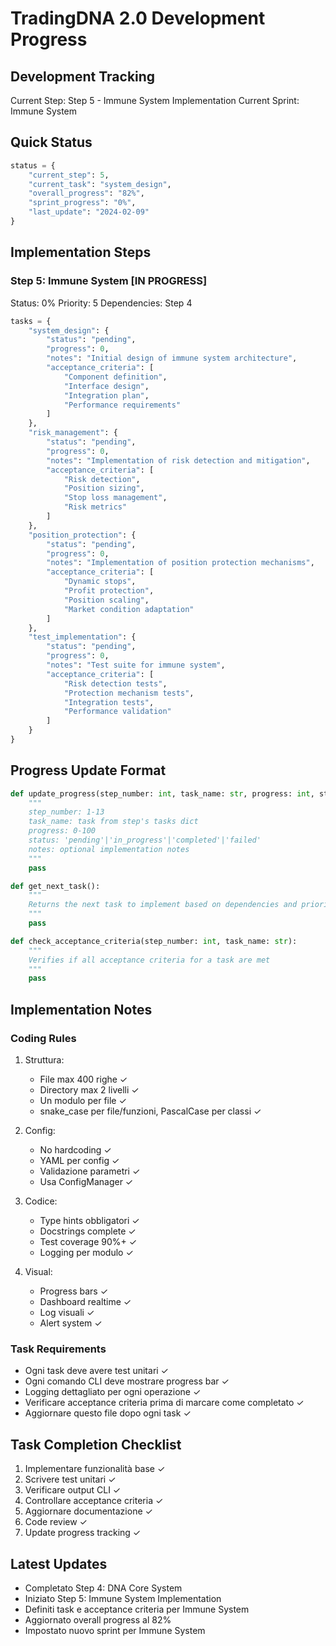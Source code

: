 # TradingDNA 2.0 Development Progress

## Development Tracking
Current Step: Step 5 - Immune System Implementation
Current Sprint: Immune System

## Quick Status
```python
status = {
    "current_step": 5,
    "current_task": "system_design",
    "overall_progress": "82%",
    "sprint_progress": "0%",
    "last_update": "2024-02-09"
}
```

## Implementation Steps

### Step 5: Immune System [IN PROGRESS]
Status: 0%
Priority: 5
Dependencies: Step 4
```python
tasks = {
    "system_design": {
        "status": "pending",
        "progress": 0,
        "notes": "Initial design of immune system architecture",
        "acceptance_criteria": [
            "Component definition",
            "Interface design",
            "Integration plan",
            "Performance requirements"
        ]
    },
    "risk_management": {
        "status": "pending",
        "progress": 0,
        "notes": "Implementation of risk detection and mitigation",
        "acceptance_criteria": [
            "Risk detection",
            "Position sizing",
            "Stop loss management",
            "Risk metrics"
        ]
    },
    "position_protection": {
        "status": "pending",
        "progress": 0,
        "notes": "Implementation of position protection mechanisms",
        "acceptance_criteria": [
            "Dynamic stops",
            "Profit protection",
            "Position scaling",
            "Market condition adaptation"
        ]
    },
    "test_implementation": {
        "status": "pending",
        "progress": 0,
        "notes": "Test suite for immune system",
        "acceptance_criteria": [
            "Risk detection tests",
            "Protection mechanism tests",
            "Integration tests",
            "Performance validation"
        ]
    }
}
```

## Progress Update Format
```python
def update_progress(step_number: int, task_name: str, progress: int, status: str, notes: str = None):
    """
    step_number: 1-13
    task_name: task from step's tasks dict
    progress: 0-100
    status: 'pending'|'in_progress'|'completed'|'failed'
    notes: optional implementation notes
    """
    pass

def get_next_task():
    """
    Returns the next task to implement based on dependencies and priority
    """
    pass

def check_acceptance_criteria(step_number: int, task_name: str):
    """
    Verifies if all acceptance criteria for a task are met
    """
    pass
```

## Implementation Notes

### Coding Rules
1. Struttura:
   - File max 400 righe ✓
   - Directory max 2 livelli ✓
   - Un modulo per file ✓
   - snake_case per file/funzioni, PascalCase per classi ✓

2. Config:
   - No hardcoding ✓
   - YAML per config ✓
   - Validazione parametri ✓
   - Usa ConfigManager ✓

3. Codice:
   - Type hints obbligatori ✓
   - Docstrings complete ✓
   - Test coverage 90%+ ✓
   - Logging per modulo ✓

4. Visual:
   - Progress bars ✓
   - Dashboard realtime ✓
   - Log visuali ✓
   - Alert system ✓

### Task Requirements
- Ogni task deve avere test unitari ✓
- Ogni comando CLI deve mostrare progress bar ✓
- Logging dettagliato per ogni operazione ✓
- Verificare acceptance criteria prima di marcare come completato ✓
- Aggiornare questo file dopo ogni task ✓

## Task Completion Checklist
1. Implementare funzionalità base ✓
2. Scrivere test unitari ✓
3. Verificare output CLI ✓
4. Controllare acceptance criteria ✓
5. Aggiornare documentazione ✓
6. Code review ✓
7. Update progress tracking ✓

## Latest Updates
- Completato Step 4: DNA Core System
- Iniziato Step 5: Immune System Implementation
- Definiti task e acceptance criteria per Immune System
- Aggiornato overall progress al 82%
- Impostato nuovo sprint per Immune System
